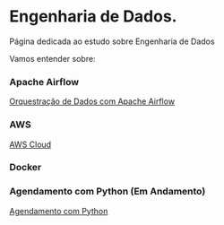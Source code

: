 # Engenharia de Dados.

Página dedicada ao estudo sobre Engenharia de Dados

Vamos entender sobre:

### Apache Airflow

<div> 
<p><a href="https://github.com/JosiTubaroski/Apache_Airflow_Princial">Orquestração de Dados com Apache Airflow</a></p>
</div> 

### AWS

<div> 
<p><a href="https://github.com/JosiTubaroski/AWS">AWS Cloud</a></p>
</div> 

### Docker

### Agendamento com Python (Em Andamento)

<div> 
<p><a href="https://github.com/JosiTubaroski/AWS">Agendamento com Python</a></p>
</div> 

